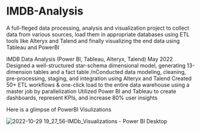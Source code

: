 # IMDB-Analysis
A full-fleged data processing, analysis and visualization project to collect data from various sources, load them in appropriate databases using ETL tools like Alteryx and Talend and finally visualizing the end data using Tableau and PowerBI

IMDB Data Analysis (Power BI, Tableau, Alteryx, Talend) May 2022
Designed a well-structured star-schema dimensional model, generating 13-dimension tables and a fact table
/nConducted data modeling, cleaning, pre-processing, staging, and integration using Alteryx and Talend
Created 50+ ETL workflows & one-click load to the entire data warehouse using a master job by parallelization
Utilized Power BI and Tableau to create dashboards, represent KPIs, and increase 80% user insights

Here is a glimpse of PowerBI Visulizations

![2022-10-29 19_27_56-IMDb_Visualizations - Power BI Desktop](https://user-images.githubusercontent.com/78772595/198856536-cf9c98ec-494a-4f18-990b-fdc216f324b2.png)
